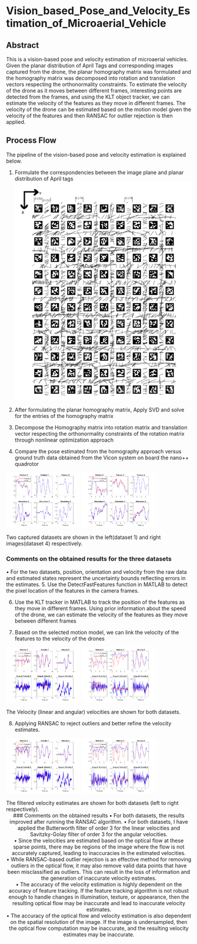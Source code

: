 # Vision_based_Pose_and_Velocity_Estimation_of_Microaerial_Vehicle

## Abstract
This is a vision-based pose and velocity estimation of microaerial vehicles. Given the planar distribution of April Tags and corresponding images captured from the drone, the planar homography matrix was formulated and the homography matrix was decomposed into rotation and translation vectors respecting the orthonormality constraints. To estimate the velocity of the drone as it moves between different frames, interesting points are detected from the frames, and using the KLT object tracker, we can estimate the velocity of the features as they move in different frames. The velocity of the drone can be estimated based on the motion model given the velocity of the features and then RANSAC for outlier rejection is then applied.

## Process Flow
The pipeline of the vision-based pose and velocity estimation is explained below.

1. Formulate the correspondencies between the image plane and planar distribution of April tags
![alt text](https://github.com/somikdhar729/Vision_based_Pose_and_Velocity_Estimation_of_Microaerial_Vehicle/blob/main/april_tags.png?raw=true)

2. After formulating the planar homography matrix, Apply SVD and solve for the entries of the homography matrix


3. Decompose the Homography matrix into rotation matrix and translation vector respecting the orthonormality constraints of the rotation matrix through nonlinear optimization approach


4. Compare the pose estimated from the homography approach versus ground truth data obtained from the Vicon system on board the nano++ quadrotor

<p float="left">
  <img src="https://github.com/somikdhar729/Vision_based_Pose_and_Velocity_Estimation_of_Microaerial_Vehicle/blob/main/Pose_estimation_Dataset1.png" width="40%" />
  <img src="https://github.com/somikdhar729/Vision_based_Pose_and_Velocity_Estimation_of_Microaerial_Vehicle/blob/main/Pose_estimation_Dataset4.png" width="40%" /> 
 
</p>
  Two captured datasets are shown in the left(dataset 1) and right images(dataset 4) respectively.
  
  ### Comments on the obtained results for the three datasets
  • For the two datasets, position, orientation and velocity from the raw data and estimated states represent the
  uncertainty bounds reflecting errors in the estimates.
5. Use the DetectFastFeatures function in MATLAB to detect the pixel location of the features in the camera frames.


6. Use the KLT tracker in MATLAB to track the position of the features as they move in different frames. Using prior information about the speed of the drone, we can estimate the velocity of the features as they move between different frames


7. Based on the selected motion model, we can link the velocity of the features to the velocity of the drones

<p float="left">
  <img src="https://github.com/somikdhar729/Vision_based_Pose_and_Velocity_Estimation_of_Microaerial_Vehicle/blob/main/Opticalflow_dataset1.png" width="40%" />
  <img src="https://github.com/somikdhar729/Vision_based_Pose_and_Velocity_Estimation_of_Microaerial_Vehicle/blob/main/Opticalflow_dataset4.png" width="40%" /> 
 
</p>
    The Velocity (linear and angular) velocities are shown for both datasets.

8. Applying RANSAC to reject outliers and better refine the velocity estimates.
<p float="left">
  <img src="https://github.com/somikdhar729/Vision_based_Pose_and_Velocity_Estimation_of_Microaerial_Vehicle/blob/main/Opticalflow_dataset1_ransac.png" width="40%" />
  <img src="https://github.com/somikdhar729/Vision_based_Pose_and_Velocity_Estimation_of_Microaerial_Vehicle/blob/main/Opticalflow_dataset4_ransac.png" width="40%" /> 
 
</p>
The filtered velocity estimates are shown for both datasets (left to right respectively).

 <center> ### Comments on the obtained results
  • For both datasets, the results improved after running the RANSAC algorithm. <be>
  • For both datasets, I have applied the Butterworth filter of order 3 for the linear velocities and Savitzky-Golay
  filter of order 3 for the angular velocities. <br>
  • Since the velocities are estimated based on the optical flow at these sparse points, there may be regions of the
  image where the flow is not accurately captured, leading to inaccuracies in the estimated velocities. <br>
  • While RANSAC-based outlier rejection is an effective method for removing outliers in the optical flow, it may
  also remove valid data points that have been misclassified as outliers. This can result in the loss of information
  and the generation of inaccurate velocity estimates. <br>
  • The accuracy of the velocity estimation is highly dependent on the accuracy of feature tracking. If the feature
  tracking algorithm is not robust enough to handle changes in illumination, texture, or appearance, then the
  resulting optical flow may be inaccurate and lead to inaccurate velocity estimates. <br>
  • The accuracy of the optical flow and velocity estimation is also dependent on the spatial resolution of the
  image. If the image is undersampled, then the optical flow computation may be inaccurate, and the resulting
  velocity estimates may be inaccurate. </center>

